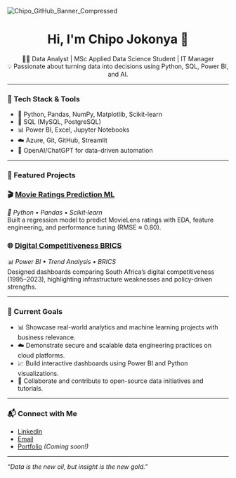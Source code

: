 ![Chipo_GitHub_Banner_Compressed](https://github.com/user-attachments/assets/4b401cd7-eb3a-4d73-853c-2b9d4702d505)



<h1 align="center">Hi, I'm Chipo Jokonya 👋</h1>

<p align="center">
  👨‍💻 Data Analyst | MSc Applied Data Science Student | IT Manager <br>
  💡 Passionate about turning data into decisions using Python, SQL, Power BI, and AI.
</p>

---

### 🧰 Tech Stack & Tools

- 🐍 Python, Pandas, NumPy, Matplotlib, Scikit-learn
- 🧮 SQL (MySQL, PostgreSQL)
- 📊 Power BI, Excel, Jupyter Notebooks
- ☁️ Azure, Git, GitHub, Streamlit
- 🤖 OpenAI/ChatGPT for data-driven automation

---

### 📂 Featured Projects


### 🎬 [Movie Ratings Prediction ML](https://github.com/chipoj/movie-ratings-prediction-ml)  
*🔎 Python • Pandas • Scikit‑learn*  
Built a regression model to predict MovieLens ratings with EDA, feature engineering, and performance tuning (RMSE ≈ 0.80).

### 🌐 [Digital Competitiveness BRICS](https://github.com/chipoj/digital-competitiveness-brics)  
*📊 Power BI • Trend Analysis • BRICS*  
Designed dashboards comparing South Africa’s digital competitiveness (1995–2023), highlighting infrastructure weaknesses and policy-driven strengths.

<!-- Example template for future use -->
<!--
- 🔍 **[EDA of Global Energy Use](https://github.com/chipoj/energy-eda)**  
  Exploratory data analysis of global energy usage trends using Python, Pandas, and Seaborn.

- 📈 **[Sales Dashboard with Power BI](https://github.com/chipoj/sales-dashboard)**  
  Interactive dashboard analyzing sales KPIs, customer behavior, and performance metrics.
-->

---

### 🎯 Current Goals

- 📊 Showcase real-world analytics and machine learning projects with business relevance.
- ☁️ Demonstrate secure and scalable data engineering practices on cloud platforms.
- 📈 Build interactive dashboards using Power BI and Python visualizations.
- 🤝 Collaborate and contribute to open-source data initiatives and tutorials.

---

### 📬 Connect with Me

- [LinkedIn](www.linkedin.com/in/chipojokonya)  
- [Email](mailto:chipojj@gmail.com)  
- [Portfolio](https://your-portfolio.com) *(Coming soon!)*

---

_“Data is the new oil, but insight is the new gold.”_


